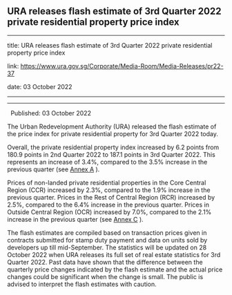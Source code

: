 ## URA releases flash estimate of 3rd Quarter 2022 private residential property price index
---
title: URA releases flash estimate of 3rd Quarter 2022 private residential property price index

link: https://www.ura.gov.sg/Corporate/Media-Room/Media-Releases/pr22-37

date: 03 October 2022

---

----------------------------------------------------------------------------------------

  Published: 03 October 2022

The Urban Redevelopment Authority (URA) released the flash estimate of the price index for private residential property for 3rd Quarter 2022 today.  
  
Overall, the private residential property index increased by 6.2 points from 180.9 points in 2nd Quarter 2022 to 187.1 points in 3rd Quarter 2022. This represents an increase of 3.4%, compared to the 3.5% increase in the previous quarter (see [Annex A](https://www.ura.gov.sg/-/media/Corporate/Media-Room/2022/Oct/pr22-37a.pdf) ).  
  
Prices of non-landed private residential properties in the Core Central Region (CCR) increased by 2.3%, compared to the 1.9% increase in the previous quarter. Prices in the Rest of Central Region (RCR) increased by 2.5%, compared to the 6.4% increase in the previous quarter. Prices in Outside Central Region (OCR) increased by 7.0%, compared to the 2.1% increase in the previous quarter (see [Annex C](https://www.ura.gov.sg/-/media/Corporate/Media-Room/2022/Oct/pr22-37c.pdf) ).  
  
The flash estimates are compiled based on transaction prices given in contracts submitted for stamp duty payment and data on units sold by developers up till mid-September. The statistics will be updated on 28 October 2022 when URA releases its full set of real estate statistics for 3rd Quarter 2022. Past data have shown that the difference between the quarterly price changes indicated by the flash estimate and the actual price changes could be significant when the change is small. The public is advised to interpret the flash estimates with caution.